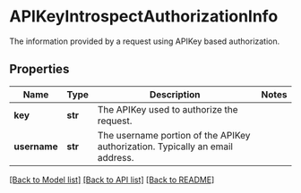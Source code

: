 # APIKeyIntrospectAuthorizationInfo

The information provided by a request using APIKey based authorization.
## Properties
Name | Type | Description | Notes
------------ | ------------- | ------------- | -------------
**key** | **str** | The APIKey used to authorize the request. | 
**username** | **str** | The username portion of the APIKey authorization. Typically an email address.  | 

[[Back to Model list]](../README.md#documentation-for-models) [[Back to API list]](../README.md#documentation-for-api-endpoints) [[Back to README]](../README.md)


